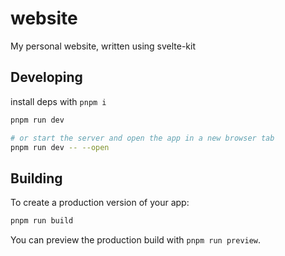 # website

My personal website, written using svelte-kit

## Developing

install deps with `pnpm i`

```bash
pnpm run dev

# or start the server and open the app in a new browser tab
pnpm run dev -- --open
```

## Building

To create a production version of your app:

```bash
pnpm run build
```

You can preview the production build with `pnpm run preview`.
